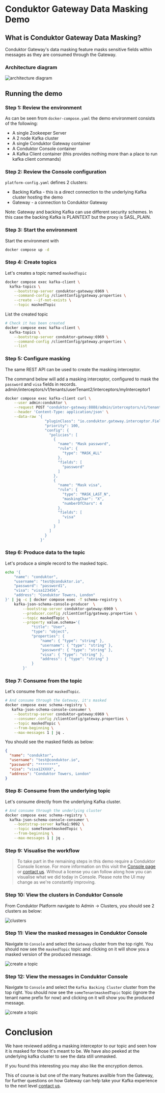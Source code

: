 # Conduktor Gateway Data Masking Demo

## What is Conduktor Gateway Data Masking?

Conduktor Gateway's data masking feature masks sensitive fields within messages as they are consumed through the Gateway.

### Architecture diagram
![architecture diagram](images/masking.png "masking")

## Running the demo

### Step 1: Review the environment

As can be seen from `docker-compose.yaml` the demo environment consists of the following:

* A single Zookeeper Server
* A 2 node Kafka cluster
* A single Conduktor Gateway container
* A Conduktor Console container
* A Kafka Client container (this provides nothing more than a place to run kafka client commands)

### Step 2: Review the Console configuration

`platform-config.yaml` defines 2 clusters:

* Backing Kafka - this is a direct connection to the underlying Kafka cluster hosting the demo
* Gateway - a connection to Conduktor Gateway

Note: Gateway and backing Kafka can use different security schemes. 
In this case the backing Kafka is PLAINTEXT but the proxy is SASL_PLAIN.

### Step 3: Start the environment

Start the environment with

```bash
docker compose up -d
```

### Step 4: Create topics

Let's creates a topic named `maskedTopic`

```bash
docker compose exec kafka-client \
  kafka-topics \
    --bootstrap-server conduktor-gateway:6969 \
    --command-config /clientConfig/gateway.properties \
    --create --if-not-exists \
    --topic maskedTopic
```

List the created topic

```bash
# Check it has been created
docker compose exec kafka-client \
  kafka-topics \
    --bootstrap-server conduktor-gateway:6969 \
    --command-config /clientConfig/gateway.properties \
    --list
```

### Step 5: Configure masking

The same REST API can be used to create the masking interceptor. 

The command below will add a masking interceptor, configured to mask the `password` and `visa` fields in records.
admin/interceptors/v1/tenants/userTenant2/interceptors/myInterceptor1
```bash
docker compose exec kafka-client curl \
    --user admin:conduktor \
    --request POST "conduktor-gateway:8888/admin/interceptors/v1/tenants/someTenant/interceptors/masker" \
    --header 'Content-Type: application/json' \
    --data-raw '{
                  "pluginClass": "io.conduktor.gateway.interceptor.FieldLevelDataMaskingPlugin",
                  "priority": 100,
                  "config": {
                    "policies": [
                      {
                        "name": "Mask password",
                        "rule": {
                          "type": "MASK_ALL"
                        },
                        "fields": [
                          "password"
                        ]
                      },
                      {
                        "name": "Mask visa",
                        "rule": {
                          "type": "MASK_LAST_N",
                          "maskingChar": "X",
                          "numberOfChars": 4
                        },
                        "fields": [
                          "visa"
                        ]
                      }
                    ]
                  }
                }'
```

### Step 6: Produce data to the topic

Let's produce a simple record to the masked topic.

```bash
echo '{ 
    "name": "conduktor",
    "username": "test@conduktor.io",
    "password": "password1",
    "visa": "visa123456",
    "address": "Conduktor Towers, London" 
}' | jq -c | docker compose exec -T schema-registry \
    kafka-json-schema-console-producer  \
        --bootstrap-server conduktor-gateway:6969 \
        --producer.config /clientConfig/gateway.properties \
        --topic maskedTopic \
        --property value.schema='{ 
            "title": "User",
            "type": "object",
            "properties": { 
                "name": { "type": "string" },
                "username": { "type": "string" },
                "password": { "type": "string" },
                "visa": { "type": "string" },
                "address": { "type": "string" } 
            } 
        }'
```

### Step 7: Consume from the topic

Let's consume from our `maskedTopic`.

```bash
# And consume through the Gateway, it's masked
docker compose exec schema-registry \
   kafka-json-schema-console-consumer \
    --bootstrap-server conduktor-gateway:6969 \
    --consumer.config /clientConfig/gateway.properties \
    --topic maskedTopic \
    --from-beginning \
    --max-messages 1 | jq .
```

You should see the masked fields as below:

```json
{
  "name": "conduktor",
  "username": "test@conduktor.io",
  "password": "********",
  "visa": "visa12XXXX",
  "address": "Conduktor Towers, London"
}
```

### Step 8: Consume from the underlying topic

Let's consume directly from the underlying Kafka cluster.

```bash
# And consume through the underlying cluster
docker compose exec schema-registry \
  kafka-json-schema-console-consumer \
    --bootstrap-server kafka1:9092 \
    --topic someTenantmaskedTopic \
    --from-beginning \
    --max-messages 1 | jq .
```

### Step 9: Visualise the workflow

> To take part in the remaining steps in this demo require a Conduktor Console license. For more information on this visit the [Console page](https://www.conduktor.io/console/) or [contact us](https://www.conduktor.io/contact/). 
> Without a license you can follow along how you can visualise what we did today in Console. Please note the UI may change as we're constantly improving.

### Step 10: View the clusters in Conduktor Console

From Conduktor Platform navigate to Admin -> Clusters, you should see 2 clusters as below:

![clusters](images/clusters.png "Clusters")

### Step 11: View the masked messages in Conduktor Console

Navigate to `Console` and select the `Gateway` cluster from the top right. You should now see the `maskedTopic` topic and clicking on it will show you a masked version of the produced message.

![create a topic](images/through_proxy.png "View Masked Messages")

### Step 12: View the messages in Conduktor Console

Navigate to `Console` and select the `Kafka Backing Cluster` cluster from the top right. You should now see the `someTenantmaskedTopic` topic (ignore the tenant name prefix for now) and clicking on it will show you the produced message.

![create a topic](images/through_backing_cluster.png "View Messages")

# Conclusion
We have reviewed adding a masking interceptor to our topic and seen how it is masked for those it's meant to be. We have also peeked at the underlying kafka cluster to see the data still unmasked.

If you found this interesting you may also like the encryption demos.

This of course is but one of the many features availble from the Gateway, for further questions on how Gateway can help take your Kafka experience to the next level [contact us](https://www.conduktor.io/contact/).
